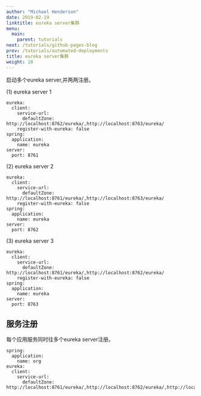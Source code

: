 ```yaml
---
author: "Michael Henderson"
date: 2019-02-19
linktitle: eureka server集群
menu:
  main:
    parent: tutorials
next: /tutorials/github-pages-blog
prev: /tutorials/automated-deployments
title: eureka server集群
weight: 10
---
```



启动多个eureka server,并两两注册。

(1) eureka server 1

``` 
eureka:
  client:
    service-url:
      defaultZone: http://localhost:8762/eureka/,http://localhost:8763/eureka/
    register-with-eureka: false
spring:
  application:
    name: eureka
server:
  port: 8761
```

(2) eureka server 2

``` 
eureka:
  client:
    service-url:
      defaultZone: http://localhost:8761/eureka/,http://localhost:8763/eureka/
    register-with-eureka: false
spring:
  application:
    name: eureka
server:
  port: 8762
```

(3) eureka server 3

``` 
eureka:
  client:
    service-url:
      defaultZone: http://localhost:8761/eureka/,http://localhost:8762/eureka/
    register-with-eureka: false
spring:
  application:
    name: eureka
server:
  port: 8763
```

## 服务注册

每个应用服务同时往多个eureka server注册。

``` 
spring:
  application:
    name: org
eureka:
  client:
    service-url:
      defaultZone: http://localhost:8761/eureka/,http://localhost:8762/eureka/,http://localhost:8763/eureka/
```
